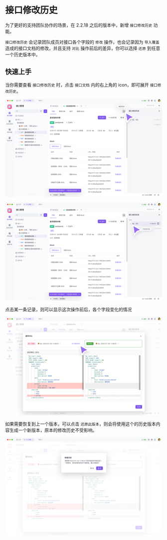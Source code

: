 # 接口修改历史

为了更好的支持团队协作的场景，在 2.2.18 之后的版本中，新增 `接口修改历史` 功能。

`接口修改历史` 会记录团队成员对接口各个字段的 `修改` 操作，也会记录因为 `导入覆盖` 造成的接口文档的修改，并且支持 `对比` 操作前后的差异，你可以选择 `还原` 到任意一个历史版本中。

##  快速上手

当你需要查看 `接口修改历史` 时，点击 `接口文档` 内的右上角的 icon，即可展开 `接口修改历史`。

![截屏](../../../assets/img/api-manage/api-change-history-1.png)

![截屏](../../../assets/img/api-manage/api-change-history-2.png)

点击某一条记录，则可以显示这次操作前后，各个字段变化的情况

![截屏](../../../assets/img/api-manage/api-change-history-3.png)

如果需要恢复到上一个版本，可以点击 `还原此版本`，则会将使用这个的历史版本内容生成一个新版本，原本的修改历史不受影响。

![截屏](../../../assets/img/api-manage/api-change-history-4.png)

